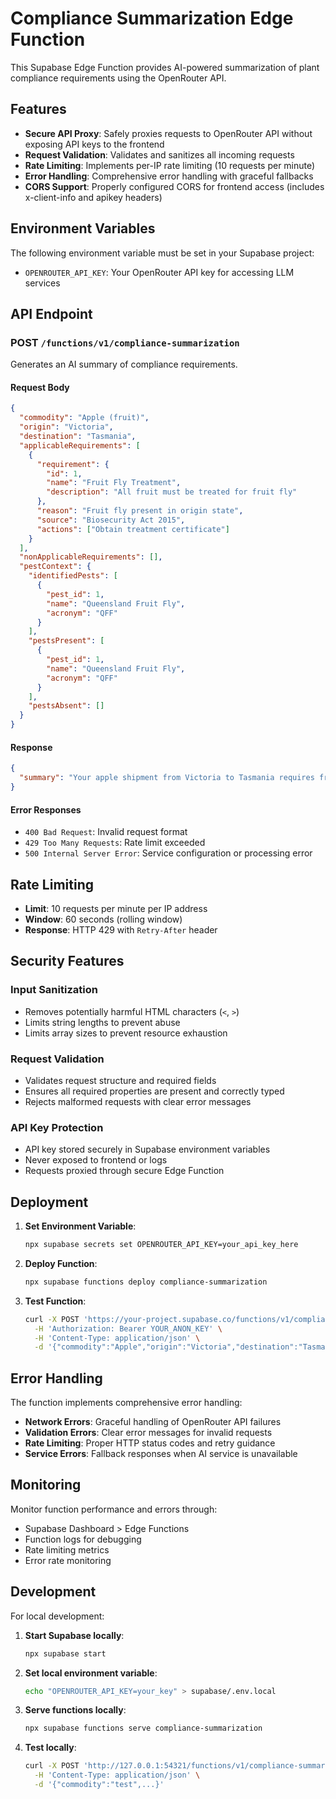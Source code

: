 # Compliance Summarization Edge Function

This Supabase Edge Function provides AI-powered summarization of plant compliance requirements using the OpenRouter API.

## Features

- **Secure API Proxy**: Safely proxies requests to OpenRouter API without exposing API keys to the frontend
- **Request Validation**: Validates and sanitizes all incoming requests
- **Rate Limiting**: Implements per-IP rate limiting (10 requests per minute)
- **Error Handling**: Comprehensive error handling with graceful fallbacks
- **CORS Support**: Properly configured CORS for frontend access (includes x-client-info and apikey headers)

## Environment Variables

The following environment variable must be set in your Supabase project:

- `OPENROUTER_API_KEY`: Your OpenRouter API key for accessing LLM services

## API Endpoint

### POST `/functions/v1/compliance-summarization`

Generates an AI summary of compliance requirements.

#### Request Body

```json
{
  "commodity": "Apple (fruit)",
  "origin": "Victoria",
  "destination": "Tasmania",
  "applicableRequirements": [
    {
      "requirement": {
        "id": 1,
        "name": "Fruit Fly Treatment",
        "description": "All fruit must be treated for fruit fly"
      },
      "reason": "Fruit fly present in origin state",
      "source": "Biosecurity Act 2015",
      "actions": ["Obtain treatment certificate"]
    }
  ],
  "nonApplicableRequirements": [],
  "pestContext": {
    "identifiedPests": [
      {
        "pest_id": 1,
        "name": "Queensland Fruit Fly",
        "acronym": "QFF"
      }
    ],
    "pestsPresent": [
      {
        "pest_id": 1,
        "name": "Queensland Fruit Fly",
        "acronym": "QFF"
      }
    ],
    "pestsAbsent": []
  }
}
```

#### Response

```json
{
  "summary": "Your apple shipment from Victoria to Tasmania requires fruit fly treatment due to Queensland Fruit Fly presence in Victoria. You'll need to obtain a treatment certificate before transport."
}
```

#### Error Responses

- `400 Bad Request`: Invalid request format
- `429 Too Many Requests`: Rate limit exceeded
- `500 Internal Server Error`: Service configuration or processing error

## Rate Limiting

- **Limit**: 10 requests per minute per IP address
- **Window**: 60 seconds (rolling window)
- **Response**: HTTP 429 with `Retry-After` header

## Security Features

### Input Sanitization

- Removes potentially harmful HTML characters (`<`, `>`)
- Limits string lengths to prevent abuse
- Limits array sizes to prevent resource exhaustion

### Request Validation

- Validates request structure and required fields
- Ensures all required properties are present and correctly typed
- Rejects malformed requests with clear error messages

### API Key Protection

- API key stored securely in Supabase environment variables
- Never exposed to frontend or logs
- Requests proxied through secure Edge Function

## Deployment

1. **Set Environment Variable**:
   ```bash
   npx supabase secrets set OPENROUTER_API_KEY=your_api_key_here
   ```

2. **Deploy Function**:
   ```bash
   npx supabase functions deploy compliance-summarization
   ```

3. **Test Function**:
   ```bash
   curl -X POST 'https://your-project.supabase.co/functions/v1/compliance-summarization' \
     -H 'Authorization: Bearer YOUR_ANON_KEY' \
     -H 'Content-Type: application/json' \
     -d '{"commodity":"Apple","origin":"Victoria","destination":"Tasmania",...}'
   ```

## Error Handling

The function implements comprehensive error handling:

- **Network Errors**: Graceful handling of OpenRouter API failures
- **Validation Errors**: Clear error messages for invalid requests
- **Rate Limiting**: Proper HTTP status codes and retry guidance
- **Service Errors**: Fallback responses when AI service is unavailable

## Monitoring

Monitor function performance and errors through:

- Supabase Dashboard > Edge Functions
- Function logs for debugging
- Rate limiting metrics
- Error rate monitoring

## Development

For local development:

1. **Start Supabase locally**:
   ```bash
   npx supabase start
   ```

2. **Set local environment variable**:
   ```bash
   echo "OPENROUTER_API_KEY=your_key" > supabase/.env.local
   ```

3. **Serve functions locally**:
   ```bash
   npx supabase functions serve compliance-summarization
   ```

4. **Test locally**:
   ```bash
   curl -X POST 'http://127.0.0.1:54321/functions/v1/compliance-summarization' \
     -H 'Content-Type: application/json' \
     -d '{"commodity":"test",...}'
   ```
